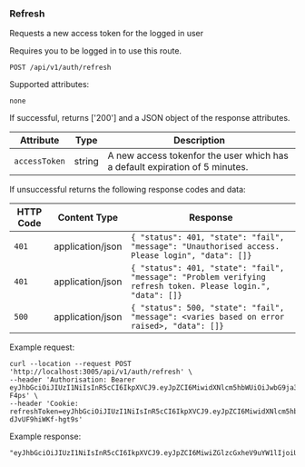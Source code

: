 ### Refresh

Requests a new access token for the logged in user

Requires you to be logged in to use this route.

```plaintext
POST /api/v1/auth/refresh
```

Supported attributes: 

`none`

If successful, returns ['200'] and a JSON object of the response attributes.

| Attribute                | Type     | Description           |
|--------------------------|----------|-----------------------|
| `accessToken`            | string | A new access tokenfor the user which has a default expiration of 5 minutes. |

If unsuccessful returns the following response codes and data:

| HTTP Code                 | Content Type   | Response        |
|---------------------------|----------------|-----------------|
| `401`                     | application/json | `{ "status": 401, "state": "fail", "message": "Unauthorised access. Please login", "data": []}`|
| `401`                     | application/json | `{ "status": 401, "state": "fail", "message": "Problem verifying refresh token. Please login.", "data": []}`|
| `500`                     | application/json | `{ "status": 500, "state": "fail", "message": <varies based on error raised>, "data": []}`|

Example request:

```shell
curl --location --request POST 'http://localhost:3005/api/v1/auth/refresh' \
--header 'Authorisation: Bearer eyJhbGciOiJIUzI1NiIsInR5cCI6IkpXVCJ9.eyJpZCI6MiwidXNlcm5hbWUiOiJwbG9ja3llckBnb29nbGVtYWlsLmNvbSIsImRpc3BsYXlfbmFtZSI6IlBhdWwiLCJsYXN0X2xvZ29uIjpudWxsLCJpYXQiOjE3MzI1NDU4MTUsImV4cCI6MTczMjU0NjExNX0.XyTmtQZ2UEGK_989jRpBMF2gnDphrUu3SEd3hs-F4ps' \
--header 'Cookie: refreshToken=eyJhbGciOiJIUzI1NiIsInR5cCI6IkpXVCJ9.eyJpZCI6MiwidXNlcm5hbWUiOiJwbG9ja3llckBnb29nbGVtYWlsLmNvbSIsImRpc3BsYXlfbmFtZSI6IlBhdWwiLCJsYXN0X2xvZ29uIjpudWxsLCJpYXQiOjE3MzI3ODcyNDgsImV4cCI6MTczMjg3MzY0OH0.RKahLVNy2nV5ak0bUtdH5N0QM-dJvUF9hiWKf-hgt9s'
```

Example response:

```html
"eyJhbGciOiJIUzI1NiIsInR5cCI6IkpXVCJ9.eyJpZCI6MiwiZGlzcGxheV9uYW1lIjoiUGF1bCIsInVzZXJuYW1lIjoicGxvY2t5ZXJAZ29vZ2xlbWFpbC5jb20iLCJsYXN0X2xvZ29uIjpudWxsLCJpYXQiOjE3MzI3ODgzMTMsImV4cCI6MTczMjc4ODYxM30._2CgcsxDQraz88Xgh2E7cDSSHH1bh8ZqliwrEn8oVdQ"
```